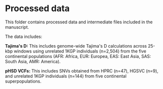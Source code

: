 # Processed data

This folder contains processed data and intermediate files included in the manuscript.

The data includes:

**Tajima's D:** This includes genome-wide Tajima's D calculations across 25-kbp windows using unrelated 1KGP individuals (n=2,504) from the five continental populations (AFR: Africa, EUR: Europea, EAS: East Asia, SAS: South Asia, AMR: America).

**pHSD VCFs:** This includes SNVs obtained from HPRC (n=47), HGSVC (n=9), and unrelated 1KGP individuals (n=144) from five continental superpopulations.
